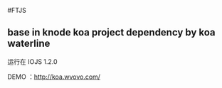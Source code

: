#FTJS

## base in knode koa project dependency by koa waterline

运行在 IOJS 1.2.0

DEMO ：http://koa.wvovo.com/ 
